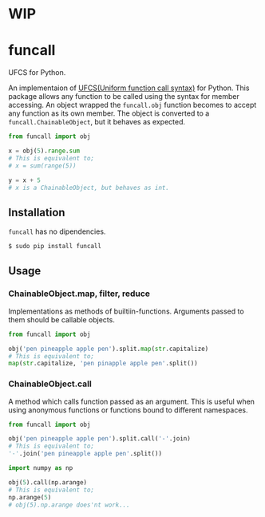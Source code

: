 # WIP
# funcall
UFCS for Python.  

An implementaion of [UFCS(Uniform function call syntax)](https://en.wikipedia.org/wiki/Uniform_Function_Call_Syntax) for Python. This package allows any function to be called using the syntax for member accessing. An object wrapped the `funcall.obj` function becomes to accept any function as its own member. The object is converted to a `funcall.ChainableObject`, but it behaves as expected.
```python
from funcall import obj

x = obj(5).range.sum
# This is equivalent to;
# x = sum(range(5))

y = x + 5
# x is a ChainableObject, but behaves as int.
```
## Installation
`funcall` has no dipendencies.
```bash
$ sudo pip install funcall
```
## Usage
### ChainableObject.map, filter, reduce
Implementations as methods of builtiin-functions. Arguments passed to them should be callable objects.  
```python
from funcall import obj

obj('pen pineapple apple pen').split.map(str.capitalize)
# This is equivalent to;
map(str.capitalize, 'pen pinapple apple pen'.split())
```
### ChainableObject.call
A method which calls function passed as an argument. This is useful when using anonymous functions or functions bound to different namespaces.
```python
from funcall import obj

obj('pen pineapple apple pen').split.call('-'.join)
# This is equivalent to;
'-'.join('pen pineapple apple pen'.split())

import numpy as np

obj(5).call(np.arange)
# This is equivalent to;
np.arange(5)
# obj(5).np.arange does'nt work...
```

